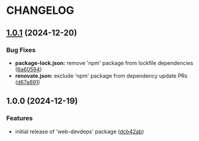 # CHANGELOG

## [1.0.1](https://github.com/dustin-ruetz/web-devdeps/compare/v1.0.0...v1.0.1) (2024-12-20)

### Bug Fixes

* **package-lock.json:** remove 'npm' package from lockfile dependencies ([6a60594](https://github.com/dustin-ruetz/web-devdeps/commit/6a60594f68824bad0af2e0d821987fdf08efbe75))
* **renovate.json:** exclude 'npm' package from dependency update PRs ([d67a691](https://github.com/dustin-ruetz/web-devdeps/commit/d67a6911177aa3142cfbf5fd09005b67cca991a3))

## 1.0.0 (2024-12-19)

### Features

* initial release of 'web-devdeps' package ([dcb42ab](https://github.com/dustin-ruetz/web-devdeps/commit/dcb42ab974c29e3eb329a3e29614e290e3f06b84))
